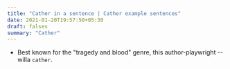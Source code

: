 ```yaml
---
title: "Cather in a sentence | Cather example sentences"
date: 2021-01-20T19:57:50+05:30
draft: falses
summary: "Cather"
---
```

- Best known for the "tragedy and blood" genre, this author-playwright -- willa `cather`.
                 
